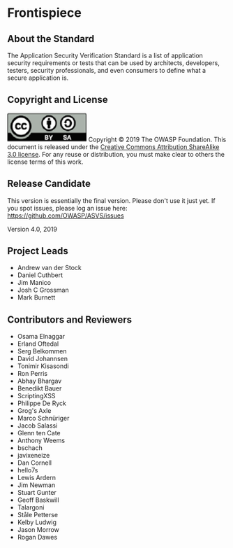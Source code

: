 # Frontispiece

## About the Standard

The Application Security Verification Standard is a list of application security requirements or tests that can be used by architects, developers, testers, security professionals, and even consumers to define what a secure application is.

## Copyright and License

![license](../images/license.png)
Copyright © 2019 The OWASP Foundation. This document is released under the [Creative Commons Attribution ShareAlike 3.0 license](https://creativecommons.org/licenses/by-sa/3.0/). For any reuse or distribution, you must make clear to others the license terms of this work.

## Release Candidate

This version is essentially the final version. Please don't use it just yet. If you spot issues, please log an issue here: https://github.com/OWASP/ASVS/issues

Version 4.0, 2019

## Project Leads

- Andrew van der Stock
- Daniel Cuthbert
- Jim Manico
- Josh C Grossman
- Mark Burnett

## Contributors and Reviewers

- Osama Elnaggar
- Erland Oftedal
- Serg Belkommen
- David Johannsen
- Tonimir Kisasondi 
- Ron Perris
- Abhay Bhargav
- Benedikt Bauer
- ScriptingXSS
- Philippe De Ryck
- Grog's Axle
- Marco Schnüriger
- Jacob Salassi
- Glenn ten Cate
- Anthony Weems
- bschach
- javixeneize
- Dan Cornell
- hello7s
- Lewis Ardern
- Jim Newman
- Stuart Gunter
- Geoff Baskwill
- Talargoni
- Ståle Petterse
- Kelby Ludwig
- Jason Morrow
- Rogan Dawes
